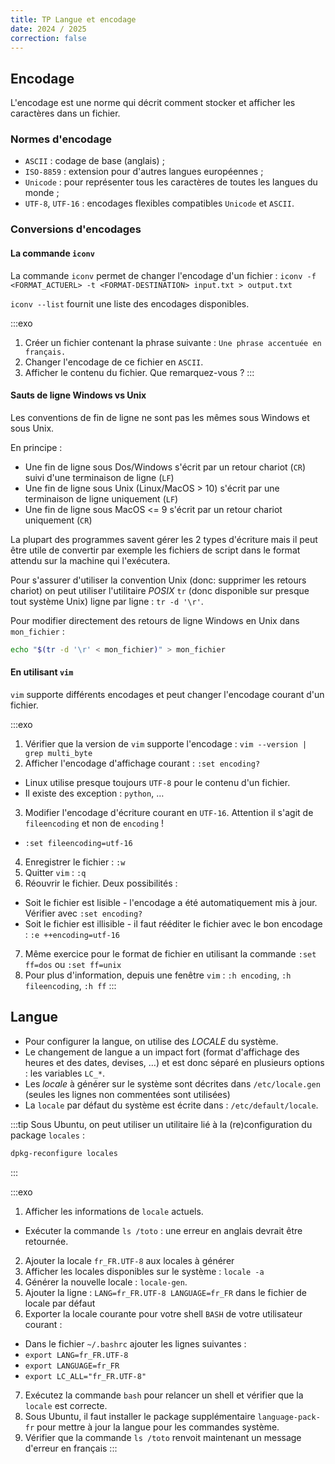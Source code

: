 ```yaml
---
title: TP Langue et encodage
date: 2024 / 2025
correction: false
---
```


## Encodage

L'encodage est une norme qui décrit comment stocker et afficher les caractères dans un fichier.

### Normes d'encodage

- `ASCII` : codage de base (anglais) ;
- `ISO-8859` : extension pour d'autres langues européennes ;
- `Unicode` : pour représenter tous les caractères de toutes les langues du monde ;
- `UTF-8`, `UTF-16` : encodages flexibles compatibles `Unicode` et `ASCII`.

### Conversions d'encodages

#### La commande `iconv` 

La commande `iconv` permet de changer l'encodage d'un fichier : `iconv -f <FORMAT_ACTUERL> -t <FORMAT-DESTINATION> input.txt > output.txt`

`iconv --list` fournit une liste des encodages disponibles.

:::exo
1. Créer un fichier contenant la phrase suivante : `Une phrase accentuée en français.`
2. Changer l'encodage de ce fichier en `ASCII`.
3. Afficher le contenu du fichier. Que remarquez-vous ?
:::

#### Sauts de ligne Windows vs Unix

Les conventions de fin de ligne ne sont pas les mêmes sous Windows et sous Unix.

En principe :

- Une fin de ligne sous Dos/Windows s'écrit par un retour chariot (`CR`) suivi d'une terminaison de ligne (`LF`)
- Une fin de ligne sous Unix (Linux/MacOS > 10) s'écrit par une terminaison de ligne uniquement (`LF`)
- Une fin de ligne sous MacOS <= 9 s'écrit par un retour chariot uniquement (`CR`)

La plupart des programmes savent gérer les 2 types d'écriture mais il peut être utile de convertir par exemple les fichiers de script dans le format attendu sur la machine qui l'exécutera.

Pour s'assurer d'utiliser la convention Unix (donc: supprimer les retours chariot) on peut utiliser l'utilitaire _POSIX_ `tr` (donc disponible sur presque tout système Unix) ligne par ligne : `tr -d '\r'`.

Pour modifier directement des retours de ligne Windows en Unix dans `mon_fichier` :

```sh
echo "$(tr -d '\r' < mon_fichier)" > mon_fichier
```

#### En utilisant `vim`

`vim` supporte différents encodages et peut changer l'encodage courant d'un fichier.

:::exo
1. Vérifier que la version de `vim` supporte l'encodage : `vim --version | grep multi_byte`
2. Afficher l'encodage d'affichage courant : `:set encoding?`
  - Linux utilise presque toujours `UTF-8` pour le contenu d'un fichier.
  - Il existe des exception : `python`, …
3. Modifier l'encodage d'écriture courant en `UTF-16`. Attention il s'agit de `fileencoding` et non de `encoding` !
  - `:set fileencoding=utf-16`
4. Enregistrer le fichier : `:w`
5. Quitter `vim` : `:q`
6. Réouvrir le fichier. Deux possibilités :
  - Soit le fichier est lisible - l'encodage a été automatiquement mis à jour. Vérifier avec `:set encoding?`
  - Soit le fichier est illisible - il faut rééditer le fichier avec le bon encodage : `:e ++encoding=utf-16`
7. Même exercice pour le format de fichier en utilisant la commande `:set ff=dos` ou `:set ff=unix`
8. Pour plus d'information, depuis une fenêtre `vim` : `:h encoding`, `:h fileencoding`, `:h ff`
:::

## Langue

- Pour configurer la langue, on utilise des _LOCALE_ du système.
- Le changement de langue a un impact fort (format d'affichage des heures et des dates, devises, …) et est donc séparé en plusieurs options : les variables `LC_*`.
- Les _locale_ à générer sur le système sont décrites dans `/etc/locale.gen` (seules les lignes non commentées sont utilisées)
- La `locale` par défaut du système est écrite dans : `/etc/default/locale`.


:::tip
Sous Ubuntu, on peut utiliser un utilitaire lié à la (re)configuration du package `locales` :

```sh
dpkg-reconfigure locales
```
:::

:::exo
1. Afficher les informations de `locale` actuels.
  - Exécuter la commande `ls /toto` : une erreur en anglais devrait être retournée.
2. Ajouter la locale `fr_FR.UTF-8` aux locales à générer
3. Afficher les locales disponibles sur le système : `locale -a`
4. Générer la nouvelle locale : `locale-gen`.
5. Ajouter la ligne : `LANG=fr_FR.UTF-8 LANGUAGE=fr_FR` dans le fichier de locale par défaut
6. Exporter la locale courante pour votre shell `BASH` de votre utilisateur courant :
  - Dans le fichier `~/.bashrc` ajouter les lignes suivantes :
  - `export LANG=fr_FR.UTF-8`
  - `export LANGUAGE=fr_FR`
  - `export LC_ALL="fr_FR.UTF-8"`
7. Exécutez la commande `bash` pour relancer un shell et vérifier que la `locale` est correcte.
8. Sous Ubuntu, il faut installer le package supplémentaire `language-pack-fr` pour mettre à jour la langue pour les commandes système.
9. Vérifier que la commande `ls /toto` renvoit maintenant un message d'erreur en français
:::

